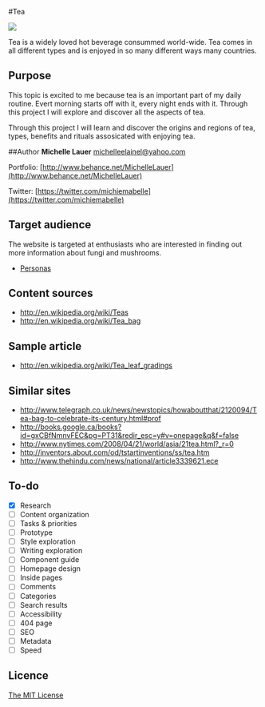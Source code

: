 #Tea

![](http://upload.wikimedia.org/wikipedia/commons/c/cb/Tea_leaves_steeping_in_a_zhong_%C4%8Daj_05.jpg)


Tea is a widely loved hot beverage consummed world-wide. Tea comes in all different types and is enjoyed in so many different ways many countries.


## Purpose

This topic is excited to me because tea is an important part of my daily routine. Evert morning starts off with it, every night ends with it. Through this project I will explore and discover all the aspects of tea.

Through this project I will learn and discover the origins and regions of tea, types, benefits and rituals assosicated with enjoying tea. 
 


##Author
**Michelle Lauer** 
michelleelainel@yahoo.com

Portfolio: [http://www.behance.net/MichelleLauer](http://www.behance.net/MichelleLauer)

Twitter: [https://twitter.com/michiemabelle](https://twitter.com/michiemabelle)

## Target audience

The website is targeted at enthusiasts who are interested in finding out more information about fungi and mushrooms.

- [Personas](Personas.md)

## Content sources

- <http://en.wikipedia.org/wiki/Teas>
- <http://en.wikipedia.org/wiki/Tea_bag>

## Sample article

- <http://en.wikipedia.org/wiki/Tea_leaf_gradings>

## Similar sites

- <http://www.telegraph.co.uk/news/newstopics/howaboutthat/2120094/Tea-bag-to-celebrate-its-century.html#prof>
- <http://books.google.ca/books?id=gxCBfNmnvFEC&pg=PT31&redir_esc=y#v=onepage&q&f=false>
- <http://www.nytimes.com/2008/04/21/world/asia/21tea.html?_r=0>
- <http://inventors.about.com/od/tstartinventions/ss/tea.htm>
- <http://www.thehindu.com/news/national/article3339621.ece>

## To-do

- [x] Research
- [ ] Content organization
- [ ] Tasks & priorities
- [ ] Prototype
- [ ] Style exploration
- [ ] Writing exploration
- [ ] Component guide
- [ ] Homepage design
- [ ] Inside pages
- [ ] Comments
- [ ] Categories
- [ ] Search results
- [ ] Accessibility
- [ ] 404 page
- [ ] SEO
- [ ] Metadata
- [ ] Speed

## Licence

[The MIT License](LICENSE)